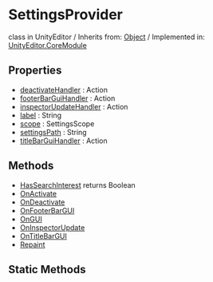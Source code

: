 # SettingsProvider
class in UnityEditor
 / Inherits from: <a href="https://docs.unity3d.com/6000.0/Documentation/ScriptReference/Object.html" target="_blank">Object</a> / Implemented in: <a href="https://docs.unity3d.com/6000.0/Documentation/ScriptReference/UnityEditor.CoreModule.html" target="_blank">UnityEditor.CoreModule</a>
## Properties
- <a href="https://docs.unity3d.com/6000.0/Documentation/ScriptReference/SettingsProvider-deactivateHandler.html" target="_blank">deactivateHandler</a> : Action
- <a href="https://docs.unity3d.com/6000.0/Documentation/ScriptReference/SettingsProvider-footerBarGuiHandler.html" target="_blank">footerBarGuiHandler</a> : Action
- <a href="https://docs.unity3d.com/6000.0/Documentation/ScriptReference/SettingsProvider-inspectorUpdateHandler.html" target="_blank">inspectorUpdateHandler</a> : Action
- <a href="https://docs.unity3d.com/6000.0/Documentation/ScriptReference/SettingsProvider-label.html" target="_blank">label</a> : String
- <a href="https://docs.unity3d.com/6000.0/Documentation/ScriptReference/SettingsProvider-scope.html" target="_blank">scope</a> : SettingsScope
- <a href="https://docs.unity3d.com/6000.0/Documentation/ScriptReference/SettingsProvider-settingsPath.html" target="_blank">settingsPath</a> : String
- <a href="https://docs.unity3d.com/6000.0/Documentation/ScriptReference/SettingsProvider-titleBarGuiHandler.html" target="_blank">titleBarGuiHandler</a> : Action
## Methods
- <a href="https://docs.unity3d.com/6000.0/Documentation/ScriptReference/SettingsProvider.HasSearchInterest.html" target="_blank">HasSearchInterest</a> returns Boolean
- <a href="https://docs.unity3d.com/6000.0/Documentation/ScriptReference/SettingsProvider.OnActivate.html" target="_blank">OnActivate</a>
- <a href="https://docs.unity3d.com/6000.0/Documentation/ScriptReference/SettingsProvider.OnDeactivate.html" target="_blank">OnDeactivate</a>
- <a href="https://docs.unity3d.com/6000.0/Documentation/ScriptReference/SettingsProvider.OnFooterBarGUI.html" target="_blank">OnFooterBarGUI</a>
- <a href="https://docs.unity3d.com/6000.0/Documentation/ScriptReference/SettingsProvider.OnGUI.html" target="_blank">OnGUI</a>
- <a href="https://docs.unity3d.com/6000.0/Documentation/ScriptReference/SettingsProvider.OnInspectorUpdate.html" target="_blank">OnInspectorUpdate</a>
- <a href="https://docs.unity3d.com/6000.0/Documentation/ScriptReference/SettingsProvider.OnTitleBarGUI.html" target="_blank">OnTitleBarGUI</a>
- <a href="https://docs.unity3d.com/6000.0/Documentation/ScriptReference/SettingsProvider.Repaint.html" target="_blank">Repaint</a>
## Static Methods
